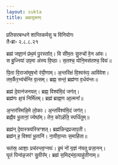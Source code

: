 ```yaml
---
layout: sukta
title: ब्रह्मसूक्तम्
---
```


<div class="viniyoga">प्रतिसरबन्धने शान्तिकर्मसु च विनियोगः</div>
<div class="veda-location">तै॰ब्रा॰ २.८.८.२१</div>

ब्रह्म॑ जज्ञा॒नं प्र॑थ॒मं पु॒रस्ता᳚त्। वि सी॑म॒तः सु॒रुचो॑ वे॒न आ॑वः।  
स बु॒ध्निया॑ उप॒मा अ॑स्य वि॒ष्ठाः। स॒तश्च॒ योनि॒मस॑तश्च॒ विवः॑॥  

पि॒ता वि॒राजा॑मृष॒भो र॑यी॒णाम्। अ॒न्तरि॑क्षं वि॒श्वरू॑प॒ आवि॑वेश।  
तम॒र्कैर॒भ्य॑र्चन्ति व॒त्सम्। ब्रह्म॒ सन्तं॒ ब्रह्म॑णा व॒र्धय॑न्तः॥  

ब्रह्म॑ दे॒वान॑जनयत्। ब्रह्म॒ विश्व॑मि॒दं जग॑त्।  
ब्रह्म॑णः क्ष॒त्रं निर्मि॑तम्। ब्रह्म॑ ब्राह्म॒ण आ॒त्मना᳚॥

अ॒न्तर॑स्मिन्नि॒मे लो॒काः। अ॒न्तर्विश्व॑मि॒दं जग॑त्।  
ब्रह्मै॒व भू॒तानां॒ ज्येष्ठ᳚म्। तेन॒ को॑ऽर्हति॒ स्पर्धि॑तुम्॥  

ब्रह्म॑न् दे॒वास्त्रय॑स्त्रिꣳशत्। ब्रह्म॑न्निन्द्रप्रजाप॒ती।  
ब्रह्म॑न् ह॒ विश्वा॑ भू॒तानि॑। ना॒वीवा॒न्तः स॒माहि॑ता॥

चत॑स्र॒ आशाः॒ प्रच॑रन्त्व॒ग्नयः॑। इ॒मं नो॑ य॒ज्ञं न॑यतु प्रजा॒नन्।  
घृ॒तं पिन्व॑न्न॒जर॑ꣳ सु॒वीर᳚म्। ब्रह्म॑ स॒मिद्भ॑व॒त्याहु॑तीनाम्॥
